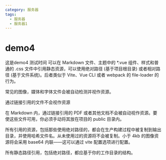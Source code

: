 ```yaml
---
category: 服务器
tags:
  - 服务器
  - 服务器1
---
```

# demo4

这是demo4 测试时间
可以在 Markdown 文件、主题中的 \*.vue 组件、样式和普通的 .css 文件中引用静态资源，可以使用绝对路径 (基于项目根目录) 或者相对路径 (基于文件系统)。后者类似于 Vite、Vue CLI 或者 webpack 的 file-loader 的行为。

常见的图像，媒体和字体文件会被自动检测并视作资源。

通过链接引用的文件不会视作资源

在 Markdown 内，通过链接引用的 PDF 或者其他文档不会被自动视作资源。要使这些文件可用，你必须手动将其放在项目的 public 目录内。

所有引用的资源，包括那些使用绝对路径的，都会在生产构建过程中被复制到输出目录，并使用哈希文件名。从未使用过的资源将不会被复制。小于 4kb 的图像资源将会采用 base64 内联——这可以通过 vite 配置选项进行配置。

所有静态路径引用，包括绝对路径，都应基于你的工作目录的结构。
